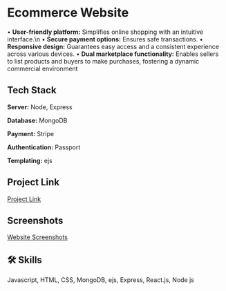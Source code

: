 
# Ecommerce Website

• **User-friendly platform:** Simplifies online shopping with an intuitive interface.\n
• **Secure payment options:** Ensures safe transactions.
• **Responsive design:** Guarantees easy access and a consistent experience across various devices.
• **Dual marketplace functionality:** Enables sellers to list products and buyers to make purchases, fostering a dynamic commercial 
environment


## Tech Stack

**Server:** Node, Express

**Database:** MongoDB

**Payment:** Stripe

**Authentication:** Passport

**Templating:** ejs



## Project Link 
[Project Link](https://ecommerce-k81t.onrender.com/)


## Screenshots

[Website Screenshots](https://drive.google.com/drive/folders/1TvjP8X-H6uLKRvka2-yxPsdZcw7KRj7R?usp=drive_link)

## 🛠 Skills
Javascript, HTML, CSS, MongoDB, ejs, Express, React.js, Node js 

